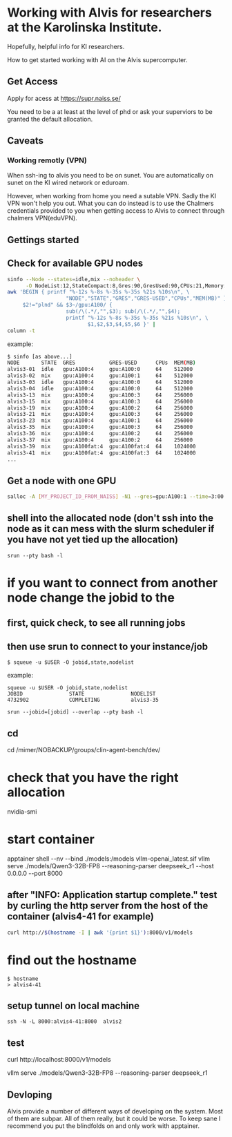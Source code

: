 # Working with Alvis for researchers at the Karolinska Institute.

Hopefully, helpful info for KI researchers.

How to get started working with AI on the Alvis supercomputer.

## Get Access

Apply for acess at https://supr.naiss.se/

You need to be a at least at the level of phd or ask your superviors to be granted the default allocation.

## Caveats

### Working remotly (VPN)

When ssh-ing to alvis you need to be on sunet. You are automatically on sunet on the KI wired network or eduroam. 

However, when working from home you need a sutable VPN. Sadly the KI VPN won't help you out. What you can do instead is to use the Chalmers credentials provided to you when getting access to Alvis to connect through chalmers VPN(eduVPN).

## Gettings started

## Check for available GPU nodes

```bash
sinfo --Node --states=idle,mix --noheader \
      -O NodeList:12,StateCompact:8,Gres:90,GresUsed:90,CPUs:21,Memory:10 |
awk 'BEGIN { printf "%-12s %-8s %-35s %-35s %21s %10s\n", \
                   "NODE","STATE","GRES","GRES-USED","CPUs","MEM(MB)" }
     $2!="plnd" && $3~/gpu:A100/ {
                   sub(/\(.*/,"",$3); sub(/\(.*/,"",$4);
                   printf "%-12s %-8s %-35s %-35s %21s %10s\n", \
                          $1,$2,$3,$4,$5,$6 }' |
column -t
```

example:
```bash
$ sinfo [as above...]
NODE       STATE  GRES           GRES-USED      CPUs  MEM(MB)
alvis3-01  idle   gpu:A100:4     gpu:A100:0     64    512000
alvis3-02  mix    gpu:A100:4     gpu:A100:1     64    512000
alvis3-03  idle   gpu:A100:4     gpu:A100:0     64    512000
alvis3-04  idle   gpu:A100:4     gpu:A100:0     64    512000
alvis3-13  mix    gpu:A100:4     gpu:A100:3     64    256000
alvis3-15  mix    gpu:A100:4     gpu:A100:3     64    256000
alvis3-19  mix    gpu:A100:4     gpu:A100:2     64    256000
alvis3-21  mix    gpu:A100:4     gpu:A100:3     64    256000
alvis3-23  mix    gpu:A100:4     gpu:A100:1     64    256000
alvis3-35  mix    gpu:A100:4     gpu:A100:3     64    256000
alvis3-36  mix    gpu:A100:4     gpu:A100:2     64    256000
alvis3-37  mix    gpu:A100:4     gpu:A100:2     64    256000
alvis3-39  mix    gpu:A100fat:4  gpu:A100fat:4  64    1024000
alvis3-41  mix    gpu:A100fat:4  gpu:A100fat:3  64    1024000
...
```

## Get a node with one GPU
```bash
salloc -A [MY_PROJECT_ID_FROM_NAISS] -N1 --gres=gpu:A100:1 --time=3:00:00
```

## shell into the allocated node (don't ssh into the node as it can mess with the slurm scheduler if you have not yet tied up the allocation)
```
srun --pty bash -l 
```
# if you want to connect from another node change the jobid to the 
## first, quick check, to see all running jobs
## then use srun to connect to your instance/job
```
$ squeue -u $USER -O jobid,state,nodelist
```

example:

```
squeue -u $USER -O jobid,state,nodelist
JOBID               STATE               NODELIST            
4732902             COMPLETING          alvis3-35           
```

```
srun --jobid=[jobid] --overlap --pty bash -l 
```

## cd
cd /mimer/NOBACKUP/groups/clin-agent-bench/dev/

# check that you have the right allocation
nvidia-smi

# start container
apptainer shell --nv --bind ./models:/models vllm-openai_latest.sif
vllm serve ./models/Qwen3-32B-FP8  --reasoning-parser deepseek_r1 --host 0.0.0.0 --port 8000

## after "INFO:     Application startup complete." test by curling the http server from the host of the container (alvis4-41 for example)
``` bash
curl http://$(hostname -I | awk '{print $1}'):8000/v1/models
```
# find out the hostname
```
$ hostname
> alvis4-41
```
## setup tunnel on local machine
```
ssh -N -L 8000:alvis4-41:8000  alvis2
```

## test
curl http://localhost:8000/v1/models

vllm serve ./models/Qwen3-32B-FP8 --reasoning-parser deepseek_r1

## Devloping 

Alvis provide a number of different ways of developing on the system. Most of them are subpar. All of them really, but it could be worse. To keep sane I recommend you put the blindfolds on and only work with apptainer.
